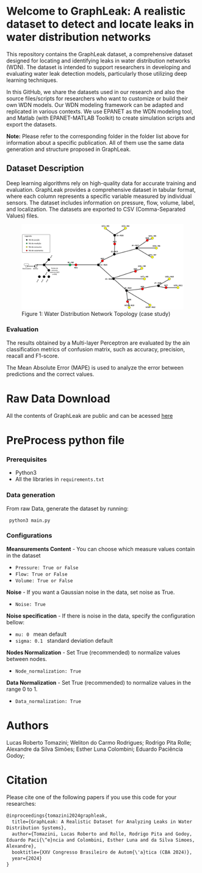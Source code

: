 # Welcome to GraphLeak: A realistic dataset to detect and locate leaks in water distribution networks

This repository contains the GraphLeak dataset, a comprehensive dataset designed for locating and identifying leaks in water distribution networks (WDN). The dataset is intended to support researchers in developing and evaluating water leak detection models, particularly those utilizing deep learning techniques.

In this GitHub, we share the datasets used in our research and also the source files/scripts for researchers who want to customize or build their own WDN models. Our WDN modeling framework can be adapted and replicated in various contexts. We use EPANET as the WDN modeling tool, and Matlab (with EPANET-MATLAB Toolkit) to create simulation scripts and export the datasets.

**Note:** Please refer to the corresponding folder in the folder list above for information about a specific publication. All of them use the same data generation and structure proposed in GraphLeak.

## Dataset Description
Deep learning algorithms rely on high-quality data for accurate training and evaluation. GraphLeak provides a comprehensive dataset in tabular format, where each column represents a specific variable measured by individual sensors. The dataset includes information on pressure, flow, volume, label, and localization. The datasets are exported to CSV (Comma-Separated Values) files.



<figure>
  <img src="/WDS_top.png" alt="WDN Topology" width="750">
  <figcaption>Figure 1: Water Distribution Network Topology (case study)</figcaption>
</figure>

### Evaluation

The results obtained by a Multi-layer Perceptron are evaluated by the ain classification metrics of confusion matrix, such as accuracy, precision, reacall and F1-score.

The Mean Absolute Error (MAPE) is used to analyze the error between predictions and the correct values.

# Raw Data Download

All the contents of GraphLeak are public and can be acessed [here](https://drive.google.com/drive/folders/1Q_JQO2OZhejQEd0BMdx0UGcRaDo85ENC?usp=share_link)

# PreProcess python file

### Prerequisites
- Python3
- All the libraries in <code>requirements.txt</code>

### Data generation

From raw Data, generate the dataset by running:

<pre><code> python3 main.py </pre></code>

### Configurations

**Meansurements Content** - You can choose which measure values contain in the dataset
- <code>Pressure: True or False</code>
- <code>Flow: True or False</code>
- <code>Volume: True or False</code>

**Noise** - If you want a Gaussian noise in the data, set noise as True.
- <code>Noise: True</code>

**Noise specification** - If there is noise in the data, specify the configuration bellow:
- <code>mu: 0 </code> mean default
- <code>sigma: 0.1 </code> standard deviation default

**Nodes Normalization** - Set True (recommended) to normalize values between nodes.
- <code>Node_normalization: True</code>

**Data Normalization** - Set True (recommended) to normalize values in the range 0 to 1.
- <code>Data_normalization: True</code>


# Authors
Lucas Roberto Tomazini;
Weliton do Carmo Rodrigues;
Rodrigo Pita Rolle;
Alexandre da Silva Simões;
Esther Luna Colombini;
Eduardo Paciência Godoy;


# Citation 
Please cite one of the following papers if you use this code for your researches:

<pre><code>@inproceedings{tomazini2024graphleak,
  title={GraphLeak: A Realistic Dataset for Analyzing Leaks in Water Distribution Systems},
  author={Tomazini, Lucas Roberto and Rolle, Rodrigo Pita and Godoy, Eduardo Paci{\^e}ncia and Colombini, Esther Luna and da Silva Simoes, Alexandre},
  booktitle={XXV Congresso Brasileiro de Autom{\'a}tica (CBA 2024)},
  year={2024}
}
</code></pre>

